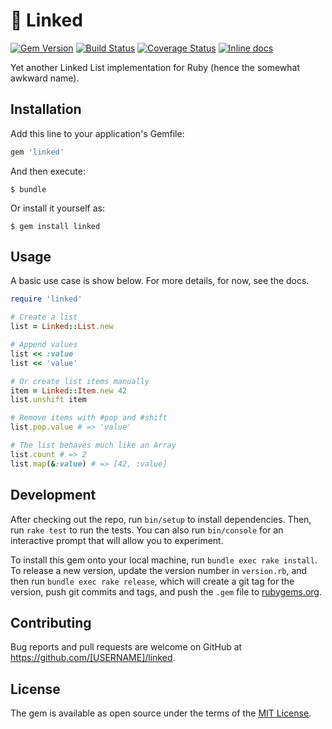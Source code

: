 # 🔗 Linked

[![Gem Version](https://badge.fury.io/rb/linked.svg)](https://badge.fury.io/rb/linked)
[![Build Status](https://travis-ci.org/seblindberg/ruby-linked.svg?branch=master)](https://travis-ci.org/seblindberg/ruby-linked)
[![Coverage Status](https://coveralls.io/repos/github/seblindberg/ruby-linked/badge.svg?branch=master)](https://coveralls.io/github/seblindberg/ruby-linked?branch=master)
[![Inline docs](http://inch-ci.org/github/seblindberg/ruby-linked.svg?branch=master)](http://inch-ci.org/github/seblindberg/ruby-linked)

Yet another Linked List implementation for Ruby (hence the somewhat awkward name).

## Installation

Add this line to your application's Gemfile:

```ruby
gem 'linked'
```

And then execute:

    $ bundle

Or install it yourself as:

    $ gem install linked

## Usage

A basic use case is show below. For more details, for now, see the docs.

```ruby
require 'linked'

# Create a list
list = Linked::List.new

# Append values
list << :value
list << 'value'

# Or create list items manually
item = Linked::Item.new 42
list.unshift item

# Remove items with #pop and #shift
list.pop.value # => 'value'

# The list behaves much like an Array
list.count # => 2
list.map(&:value) # => [42, :value]
```

## Development

After checking out the repo, run `bin/setup` to install dependencies. Then, run `rake test` to run the tests. You can also run `bin/console` for an interactive prompt that will allow you to experiment.

To install this gem onto your local machine, run `bundle exec rake install`. To release a new version, update the version number in `version.rb`, and then run `bundle exec rake release`, which will create a git tag for the version, push git commits and tags, and push the `.gem` file to [rubygems.org](https://rubygems.org).

## Contributing

Bug reports and pull requests are welcome on GitHub at https://github.com/[USERNAME]/linked.


## License

The gem is available as open source under the terms of the [MIT License](http://opensource.org/licenses/MIT).

